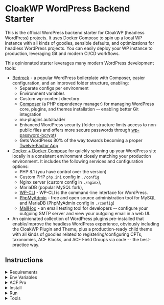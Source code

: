 # CloakWP WordPress Backend Starter
This is the official WordPress backend starter for CloakWP (headless WordPress) projects. It uses Docker Compose to spin up a local WP instance with all kinds of goodies, sensible defaults, and optimizations for headless WordPress projects. You can easily deploy your WP instance to production, leveraging Git and modern CI/CD workflows.

This opinionated starter leverages many modern WordPress development tools:
- [Bedrock](https://roots.io/bedrock/) - a popular WordPress boilerplate with Composer, easier configuration, and an improved folder structure, enabling:
  - Separate configs per environment
  - Environment variables
  - Custom wp-content directory
  - [Composer](https://getcomposer.org/) (a PHP dependency manager) for managing WordPress core, plugins, and themes installation -- enabling better Git integration
  - mu-plugins autoloader
  - Enhanced WordPress security (folder structure limits access to non-public files and offers more secure passwords through [wp-password-bcrypt](https://github.com/roots/wp-password-bcrypt))
  - Gets WordPress 80% of the way towards becoming a proper [Twelve-Factor App](http://12factor.net/)
- [Docker + Docker Compose](https://docs.docker.com/compose/) for quickly spinning up your WordPress site locally in a consistent environment closely matching your production environment. It includes the following services and configuration options:
  - PHP 8.1 (you have control over the version)
  - Custom PHP `php.ini` config in `./config`
  - Nginx server (custom config in `./nginx`),
  - MariaDB (popular MySQL fork),
  - [WP-CLI](https://wp-cli.org/) - WP-CLI is the command-line interface for WordPress.
  - [PhpMyAdmin](https://www.phpmyadmin.net/) - free and open source administration tool for MySQL and MariaDB (PhpMyAdmin config in `./config`)
  - [MailHog](https://github.com/mailhog/MailHog) - an email testing tool for developers -- configure your outgoing SMTP server and view your outgoing email in a web UI.
- An opinionated collection of WordPress plugins pre-installed that enable/improve the headless WordPress experience, obviously including the CloakWP Plugin and Theme, plus a production-ready child theme with all kinds of goodies related to registering/configuring CPTs, taxonomies, ACF Blocks, and ACF Field Groups via code -- the best-practice way.

## Instructions

<details>
 <summary>Requirements</summary>

+ [Docker](https://www.docker.com/get-started)

</details>

<details>
 <summary>Env Variables</summary>

Both step 1. and 2. below are required:

#### 1. For Docker (required step)

Copy `.env.example` in the project root to `.env` and edit your preferences.

Example:

```dotenv
# DOCKER ENVIRONMENT VARIABLES
# ----------------------------

# change the following to be unique for your project:
APP_NAME=my-website
DOMAIN=localhost:80
DB_ROOT_PASSWORD=db_root_password
DB_TABLE_PREFIX=wp_

# make sure DB_NAME is the same name you use for your production DB
DB_NAME=my-website

# add a non-root DB user with the same credentials as your production DB's user -- if you experience a DB connection error, you can test whether these creds are working by running `docker compose up`, and logging into PHPMyAdmin at http://127.0.0.1:8082/
DB_USER=db_username
DB_PASSWORD=db_password

# leave the following as-is unless you know what you're doing
IP=127.0.0.1
DB_HOST=mysql
```

#### 2. For WordPress (required step)

Edit `./src/.env.example` to your needs. During the `composer create-project` command described below (which also gets run automatically when you run `pnpm install` from the root), a `./src/.env` will be created from your `./src/.env.example`.

Example:

```dotenv
# Make sure the following DB credentials work with your Docker MySQL and your web host's DB instance (or provide custom creds specifically for Docker in .env.local)
DB_NAME='my-website'
DB_USER='db_username'
DB_PASSWORD='db_password'

# Optionally, you can use a data source name (DSN)
# When using a DSN, you can remove the DB_NAME, DB_USER, DB_PASSWORD, and DB_HOST variables
# DATABASE_URL='mysql://database_user:database_password@database_host:database_port/database_name'

# Optional variables
DB_HOST='localhost'
# DB_PREFIX='wp_'

# Note: leave this as "production", and create .env.local file with WP_ENV='development' in order for Docker to run in development mode
WP_ENV='production'

# Add your production URL below, and use .env.local to override with your local Docker URL while working locally
WP_HOME='https://my-website.com'
WP_SITEURL="${WP_HOME}/wp"

WP_DEBUG_LOG='/debug.log'

# Configuration options for the CloakWP Plugin (update .env.local for local development overrides):
CLOAKWP_FRONTEND_URL='https://demo.cloakwp.com'
CLOAKWP_PREVIEW_SECRET='8=[OEcY#MImU2YhLe-D1Wwetg1B]-2!-#,m06Lwej'
CLOAKWP_ENABLE_DEV_MODE=false
CLOAKWP_ENABLE_ISR=true
CLOAKWP_OVERRIDE_VIEW_POST_LINK=true
CLOAKWP_OVERRIDE_PREVIEW_POST_LINK=true
CLOAKWP_YOAST_USE_FRONTEND_URL=true
CLOAKWP_ENABLE_FAVICON=true
CLOAKWP_JWT_NO_EXPIRY=true
CLOAKWP_ENABLE_PREVIEW_POST=true

# Optionally customize the CloakWP api route base path used in your frontend
# CLOAKWP_API_BASE_PATH="cloakwp"

# For certain web hosts, like SpinupWP, you should disable WP cron in favour of the host's own cron solution
# DISABLE_WP_CRON=true

# Generate your own unique keys here: https://roots.io/salts.html
AUTH_KEY='generateme'
SECURE_AUTH_KEY='generateme'
LOGGED_IN_KEY='generateme'
NONCE_KEY='generateme'
AUTH_SALT='generateme'
SECURE_AUTH_SALT='generateme'
LOGGED_IN_SALT='generateme'
NONCE_SALT='generateme'
```

</details>

<details>
 <summary>ACF Pro</summary>

 It is highly recommended to purchase an Advanced Custom Fields (ACF) Pro license [here](https://www.advancedcustomfields.com/pro/#pricing-table), as this enables content-modelling features that most headless sites will require, such as repeater fields, ACF blocks, options pages, the gallery field, and more.

 Installing ACF Pro via composer requires a couple extra steps, since they need to validate your license. Follow [this article](https://www.advancedcustomfields.com/resources/installing-acf-pro-with-composer/) to create an `auth.json` file within the `src` folder of your WordPress instance.
</details>

<details>
 <summary>Install</summary>
Run the following at the project root:

```shell
pnpm install
```
Or alternatively, cd into the root of the backend folder and manually run:

```shell
pnpm composer create-project
```
The former simply runs the latter for you, but from the monorepo root.

</details>

<details>
 <summary>Run</summary>

```shell
pnpm dev
```

This runs `docker-compose up`, and Docker Compose will now start all the services:

```shell
Starting my-website-mysql    ... done
Starting my-website-composer ... done
Starting my-website-phpmyadmin ... done
Starting my-website-wordpress  ... done
Starting my-website-nginx      ... done
Starting my-website-mailhog    ... done
```

🚀 Open [http://localhost](http://localhost) in your browser

## PhpMyAdmin

PhpMyAdmin comes installed as a service in docker-compose.

🚀 Open [http://127.0.0.1:8082/](http://127.0.0.1:8082/) in your browser

## MailHog

MailHog comes installed as a service in docker-compose.

🚀 Open [http://0.0.0.0:8025/](http://0.0.0.0:8025/) in your browser

</details>
<details>
 <summary>Tools</summary>

----
### Update WordPress Core and Composer packages (plugins/themes)

First, cd into the backend root (where the Dockerfile lives), then run:

```shell
pnpm composer update
```
---
### Use WP-CLI

First, login to the container:

```shell
docker exec -it my-website-wordpress bash
```
... where `my-website-wordpress` is the name of your WordPress Docker container/service.

Then, run a wp-cli command:

```shell
wp search-replace https://olddomain.com https://newdomain.com --allow-root
```

> You can use this command after you've installed WordPress using Composer (see example above).
---
### Update plugins and themes from wp-admin?

You can, but I recommend to use Composer for this only. But to enable this edit `./src/config/environments/development.php` (for example to use it in Dev)

```shell
Config::define('DISALLOW_FILE_EDIT', false);
Config::define('DISALLOW_FILE_MODS', false);
```
---
### Useful Docker Commands

When making changes to the Dockerfile, use:

```bash
docker-compose up -d --force-recreate --build
```

Login to the docker container

```shell
docker exec -it my-website-wordpress bash
```

Stop

```shell
docker-compose stop
```

Down (stop and remove)

```shell
docker-compose down
```

Cleanup

```shell
docker-compose rm -v
```

Recreate

```shell
docker-compose up -d --force-recreate
```

Rebuild docker container when Dockerfile has changed

```shell
docker-compose up -d --force-recreate --build
```
</details>
